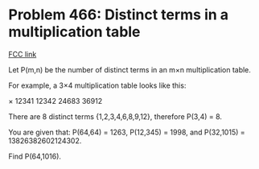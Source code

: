 # Problem 466: Distinct terms in a multiplication table

[FCC link](https://www.freecodecamp.org/learn/coding-interview-prep/project-euler/problem-466-distinct-terms-in-a-multiplication-table)

Let P(m,n) be the number of distinct terms in an m×n multiplication table.

For example, a 3×4 multiplication table looks like this:

× 12341 12342 24683 36912

There are 8 distinct terms {1,2,3,4,6,8,9,12}, therefore P(3,4) = 8.

You are given that: P(64,64) = 1263, P(12,345) = 1998, and P(32,1015)
= 13826382602124302.

Find P(64,1016).
